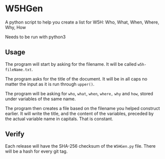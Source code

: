 # W5HGen
A python script to help you create a list for W5H: Who, What, When, Where, Why, How

Needs to be run with python3

## Usage
The program will start by asking for the filename. It will be called `w5h-fileName.txt`. 

The program asks for the title of the document. It will be in all caps no matter the input as it is run through `upper()`.

The program will be asking for `who`, `what`, `when`, `where,` `why` and `how`, stored under variables of the same name.

The program then creates a file based on the filename you helped construct earlier. It will write the title, and the content of the variables, preceded by the actual variable name in capitals. That is constant.

## Verify
Each release will have the SHA-256 checksum of the `W5HGen.py` file. There will be a hash for every git tag.
